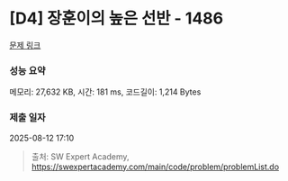 # [D4] 장훈이의 높은 선반 - 1486 

[문제 링크](https://swexpertacademy.com/main/code/problem/problemDetail.do?contestProbId=AV2b7Yf6ABcBBASw) 

### 성능 요약

메모리: 27,632 KB, 시간: 181 ms, 코드길이: 1,214 Bytes

### 제출 일자

2025-08-12 17:10



> 출처: SW Expert Academy, https://swexpertacademy.com/main/code/problem/problemList.do